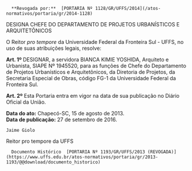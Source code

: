       **Revogada por:**  [PORTARIA Nº 1128/GR/UFFS/2014](/atos-normativos/portaria/gr/2014-1128) 

   DESIGNA CHEFE DO DEPARTAMENTO DE PROJETOS URBANÍSTICOS E ARQUITETÔNICOS  

O Reitor *pro tempore* da Universidade Federal da Fronteira Sul - UFFS, no uso de suas atribuições legais, resolve:

 **Art. 1º** DESIGNAR, a servidora BIANCA KIMIE YOSHIDA, Arquiteto e Urbanista, SIAPE Nº 1945520, para as funções de Chefe do Departamento de Projetos Urbanísticos e Arquitetônicos, da Diretoria de Projetos, da Secretaria Especial de Obras, código FG-1 da Universidade Federal da Fronteira Sul.

 **Art. 2º** Esta Portaria entra em vigor na data de sua publicação no Diário Oficial da União.

   **Data do ato:** Chapecó-SC, 15 de agosto de 2013.   
 **Data de publicação:**  27 de setembro de 2016. 

    Jaime Giolo   
 Reitor pro tempore da UFFS 

      Documento Histórico  [PORTARIA Nº 1193/GR/UFFS/2013 (REVOGADA)](https://www.uffs.edu.br/atos-normativos/portaria/gr/2013-1193/@@download/documento_historico)     
      
